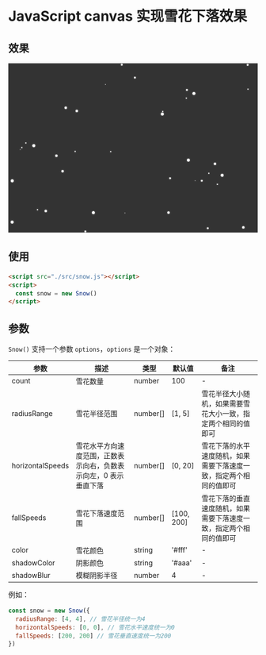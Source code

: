 # JavaScript canvas 实现雪花下落效果

## 效果

![snow](./docs/images/snow.gif)

## 使用

```html
<script src="./src/snow.js"></script>
<script>
  const snow = new Snow()
</script>
```

## 参数

`Snow()` 支持一个参数 `options`，`options` 是一个对象：

| 参数             | 描述                                                             | 类型     | 默认值     | 备注                                                               |
| ---------------- | ---------------------------------------------------------------- | -------- | ---------- | ------------------------------------------------------------------ |
| count            | 雪花数量                                                         | number   | 100        | -                                                                  |
| radiusRange      | 雪花半径范围                                                     | number[] | [1, 5]     | 雪花半径大小随机，如果需要雪花大小一致，指定两个相同的值即可       |
| horizontalSpeeds | 雪花水平方向速度范围，正数表示向右，负数表示向左，0 表示垂直下落 | number[] | [0, 20]    | 雪花下落的水平速度随机，如果需要下落速度一致，指定两个相同的值即可 |
| fallSpeeds       | 雪花下落速度范围                                                 | number[] | [100, 200] | 雪花下落的垂直速度随机，如果需要下落速度一致，指定两个相同的值即可 |
| color            | 雪花颜色                                                         | string   | '#fff'     | -                                                                  |
| shadowColor      | 阴影颜色                                                         | string   | '#aaa'     | -                                                                  |
| shadowBlur       | 模糊阴影半径                                                     | number   | 4          | -                                                                  |

例如：

```js
const snow = new Snow({
  radiusRange: [4, 4], // 雪花半径统一为4
  horizontalSpeeds: [0, 0], // 雪花水平速度统一为0
  fallSpeeds: [200, 200] // 雪花垂直速度统一为200
})
```
